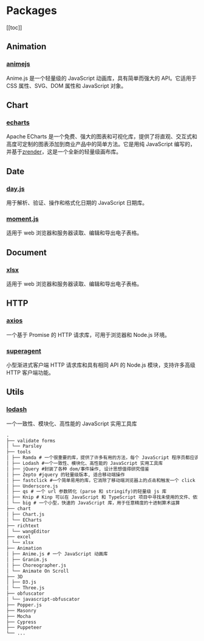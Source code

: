 # Packages

[[toc]]

## Animation

### [animejs](./animation/animejs.md)

Anime.js 是一个轻量级的 JavaScript 动画库，具有简单而强大的 API。它适用于 CSS 属性、SVG、DOM 属性和 JavaScript 对象。

## Chart

### [echarts](./chart/echarts.md)

Apache ECharts 是一个免费、强大的图表和可视化库，提供了将直观、交互式和高度可定制的图表添加到商业产品中的简单方法。它是用纯 JavaScript 编写的，并基于[zrender](https://github.com/ecomfe/zrender)，这是一个全新的轻量级画布库。

## Date

### [day.js](./date/day.md)

用于解析、验证、操作和格式化日期的 JavaScript 日期库。

### [moment.js](./date/moment.md)

适用于 web 浏览器和服务器读取、编辑和导出电子表格。

## Document

### [xlsx](./document/xlsx.md)

适用于 web 浏览器和服务器读取、编辑和导出电子表格。

## HTTP

### [axios](./http/axios.md)

一个基于 Promise 的 HTTP 请求库，可用于浏览器和 Node.js 环境。

### [superagent](./http/superagent.md)

小型渐进式客户端 HTTP 请求库和具有相同 API 的 Node.js 模块，支持许多高级 HTTP 客户端功能。

## Utils

### [lodash](./utils/lodash.md)

一个一致性、模块化、高性能的 JavaScript 实用工具库

```markdown
.
├── validate forms
│ └── Parsley
├── tools
│ ├── Ramda # 一个很重要的库，提供了许多有用的方法，每个 JavaScript 程序员都应该掌握这个工具
│ ├── Lodash #一个一致性、模块化、高性能的 JavaScript 实用工具库
│ ├── jQuery #封装了各种 dom/事件操作, 设计思想值得研究借鉴
│ ├── Zepto #jquery 的轻量级版本, 适合移动端操作
│ ├── fastclick #一个简单易用的库，它消除了移动端浏览器上的点击和触发一个 click 事件之间的 300ms 的延迟。
│ ├── Underscore.js
│ ├── qs # 一个 url 参数转化 (parse 和 stringify)的轻量级 js 库
│ ├── Knip # Kinp 可以在 JavaScript 和 TypeScript 项目中寻找未使用的文件、依赖和导出，并移除掉
│ └── big # 一个小型，快速的 JavaScript 库，用于任意精度的十进制算术运算
├── chart
│ ├── Chart.js
│ └── ECharts
├── richtext
│ └── wangEditor
├── excel
│ └── xlsx
├── Animation
│ ├── Anime.js # 一个 JavaScript 动画库
│ ├── Granim.js
│ ├── Choreographer.js
│ └── Animate On Scroll
├── 3D
│ ├── D3.js
│ └── Three.js
├── obfuscator
│ └── javascript-obfuscator
├── Popper.js
├── Masonry
├── Mocha
├── Cypress
├── Puppeteer
└── ...
```
